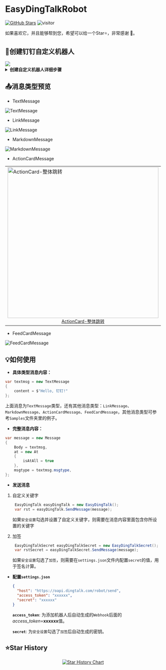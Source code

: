 # EasyDingTalkRobot

[![GitHub Stars](https://img.shields.io/github/stars/fengsenlin5293/EasyDingTalkRobot?style=social)](https://github.com/fengsenlin5293/EasyDingTalkRobot)
![visitor](https://visitor-badge.glitch.me/badge?page_id=fengsenlin5293.EasyDingTalkRobot&right_color=green&left_text=Visitors)

如果喜欢它，并且能够帮到您，希望可以给一个Star⭐，非常感谢 🙏。

## 🤖创建钉钉自定义机器人

<img src="https://help-static-aliyun-doc.aliyuncs.com/assets/img/zh-CN/5750865761/p556317.gif">
<details>
    <summary><b>创建自定义机器人详细步骤</b></summary>
    <br>

1.  选择需要添加机器人的群聊，然后依次单击<b>群设置</b> >  <b>智能群助手</b> 。 <img src="https://help-static-aliyun-doc.aliyuncs.com/assets/img/zh-CN/5750865761/p556317.gif">
2.  在机器人管理页面选择<b>自定义</b>机器人，输入机器人名字并选择要发送消息的群，同时可以为机器人设置机器人头像。 <img src="https://help-static-aliyun-doc.aliyuncs.com/assets/img/zh-CN/5750865761/p556333.png"> <img src="https://help-static-aliyun-doc.aliyuncs.com/assets/img/zh-CN/5750865761/p556338.png">

</details>

## 📤消息类型预览

* TextMessage

![TextMessage](https://user-images.githubusercontent.com/16472159/234022082-0dfbed0c-b4dc-4957-993f-71648da5ed70.png)

* LinkMessage

![LinkMessage](https://user-images.githubusercontent.com/16472159/234024027-7dd42032-de05-4222-841e-b58de8506c5b.png)

*   MarkdownMessage

![MarkdownMessage](https://user-images.githubusercontent.com/16472159/234024935-0902b6d3-9725-49ee-85fc-c142a5e3b22e.png)

*   ActionCardMessage

 <table style="margin-left: auto; margin-right: auto;">
    <tr>
        <td>
           <img src="https://user-images.githubusercontent.com/16472159/234191567-e96d8772-fc11-4ba2-8e47-e61e3f32b493.png" alt="ActionCard-整体跳转" width=488><center style="font-size:14px;text-decoration:underline">ActionCard-整体跳转</center> 
        </td>
        <td>
         <img src="https://user-images.githubusercontent.com/16472159/234026471-7d41b043-8ed3-4a58-8f36-aab742a12c52.png" alt="ActionCard-独立跳转"><center style="font-size:14px;text-decoration:underline">ActionCard-独立跳转</center> 
        </td>
    </tr>
</table>



*   FeedCardMessage

![FeedCardMessage](https://user-images.githubusercontent.com/16472159/234027379-1ebd406a-cb31-4211-b39e-9edc7b2bb88c.png)

## 💡如何使用

* **具体类型消息内容：**
``` C#
var textmsg = new TextMessage
{
    content = $"Hello, 钉钉!"
};
```
上面消息为`TextMessage`类型，还有其他消息类型：`LinkMessage`、`MarkdownMessage`、`ActionCardMessage`、`FeedCardMessage`，其他消息类型可参考`Samples`文件夹里的例子。

* **完整消息内容：**
``` C#
var message = new Message
{
    Body = textmsg,
    at = new At
    {
        isAtAll = true
    },
    msgtype = textmsg.msgtype,
};
```

* **发送消息**
  
1. 自定义关键字   
   ``` C#
    EasyDingTalk easyDingTalk = new EasyDingTalk();
    var rst = easyDingTalk.SendMessage(message);
   ```
   如果`安全设置`勾选并设置了自定义关键字，则需要在消息内容里面包含你所设置的关键字
   
2. 加签
   ``` C#
    EasyDingTalkSecret easyDingTalkSecret = new EasyDingTalkSecret();
    var rstSecret = easyDingTalkSecret.SendMessage(message);
   ```
   如果`安全设置`勾选了`加签`，则需要在`settings.json`文件内配置`secret`的值，用于签名计算。

* **配置`settings.json`**
  ``` json
  {
    "host": "https://oapi.dingtalk.com/robot/send",
    "access_token": "xxxxxx",
    "secret": "xxxxxx"
  }
  ``` 
  **`access_token`**: 为添加机器人后自动生成的`Webhook`后面的<i>access_token</i>=**xxxxxx**值。

  **`secret`**: 为`安全设置`勾选了`加签`后自动生成的密钥。

## ⭐Star History

<p align="center">
  <a href="https://star-history.com/#fengsenlin5293/EasyDingTalkRobot&Date">
    <img src="https://api.star-history.com/svg?repos=fengsenlin5293/EasyDingTalkRobot&type=Date" alt="Star History Chart">
  </a>
</p>
